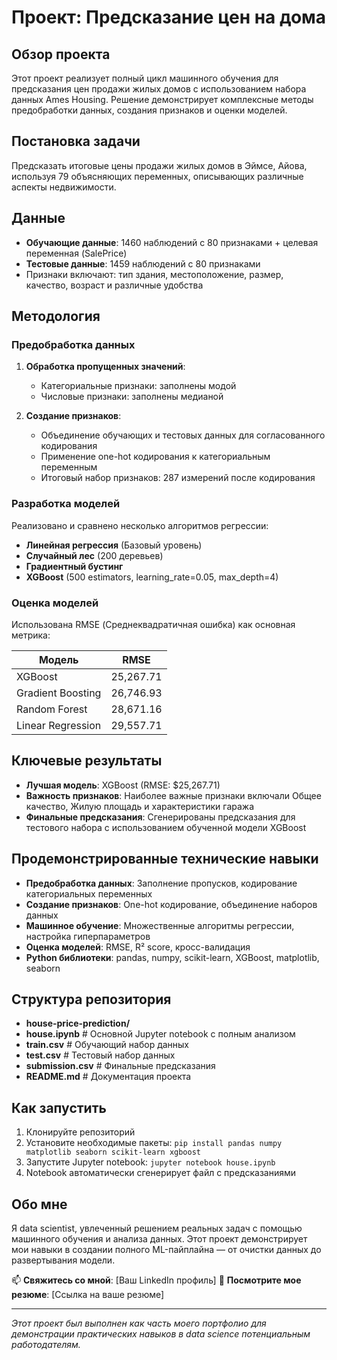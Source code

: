 # Проект: Предсказание цен на дома

## Обзор проекта
Этот проект реализует полный цикл машинного обучения для предсказания цен продажи жилых домов с использованием набора данных Ames Housing. Решение демонстрирует комплексные методы предобработки данных, создания признаков и оценки моделей.

## Постановка задачи
Предсказать итоговые цены продажи жилых домов в Эймсе, Айова, используя 79 объясняющих переменных, описывающих различные аспекты недвижимости.

## Данные
- **Обучающие данные**: 1460 наблюдений с 80 признаками + целевая переменная (SalePrice)
- **Тестовые данные**: 1459 наблюдений с 80 признаками
- Признаки включают: тип здания, местоположение, размер, качество, возраст и различные удобства

## Методология

### Предобработка данных
1. **Обработка пропущенных значений**:
   - Категориальные признаки: заполнены модой
   - Числовые признаки: заполнены медианой

2. **Создание признаков**:
   - Объединение обучающих и тестовых данных для согласованного кодирования
   - Применение one-hot кодирования к категориальным переменным
   - Итоговый набор признаков: 287 измерений после кодирования

### Разработка моделей
Реализовано и сравнено несколько алгоритмов регрессии:

- **Линейная регрессия** (Базовый уровень)
- **Случайный лес** (200 деревьев)
- **Градиентный бустинг**
- **XGBoost** (500 estimators, learning_rate=0.05, max_depth=4)

### Оценка моделей
Использована RMSE (Среднеквадратичная ошибка) как основная метрика:

| Модель | RMSE |
|--------|------|
| XGBoost | 25,267.71 |
| Gradient Boosting | 26,746.93 |
| Random Forest | 28,671.16 |
| Linear Regression | 29,557.71 |

## Ключевые результаты
- **Лучшая модель**: XGBoost (RMSE: $25,267.71)
- **Важность признаков**: Наиболее важные признаки включали Общее качество, Жилую площадь и характеристики гаража
- **Финальные предсказания**: Сгенерированы предсказания для тестового набора с использованием обученной модели XGBoost

## Продемонстрированные технические навыки
- **Предобработка данных**: Заполнение пропусков, кодирование категориальных переменных
- **Создание признаков**: One-hot кодирование, объединение наборов данных
- **Машинное обучение**: Множественные алгоритмы регрессии, настройка гиперпараметров
- **Оценка моделей**: RMSE, R² score, кросс-валидация
- **Python библиотеки**: pandas, numpy, scikit-learn, XGBoost, matplotlib, seaborn

## Структура репозитория
- **house-price-prediction/**
- **house.ipynb** # Основной Jupyter notebook с полным анализом
- **train.csv** # Обучающий набор данных
- **test.csv** # Тестовый набор данных
- **submission.csv** # Финальные предсказания
- **README.md** # Документация проекта

## Как запустить
1. Клонируйте репозиторий
2. Установите необходимые пакеты: `pip install pandas numpy matplotlib seaborn scikit-learn xgboost`
3. Запустите Jupyter notebook: `jupyter notebook house.ipynb`
4. Notebook автоматически сгенерирует файл с предсказаниями

## Обо мне
Я data scientist, увлеченный решением реальных задач с помощью машинного обучения и анализа данных. Этот проект демонстрирует мои навыки в создании полного ML-пайплайна — от очистки данных до развертывания модели.

📫 **Свяжитесь со мной**: [Ваш LinkedIn профиль]
📄 **Посмотрите мое резюме**: [Ссылка на ваше резюме]

---

*Этот проект был выполнен как часть моего портфолио для демонстрации практических навыков в data science потенциальным работодателям.*
